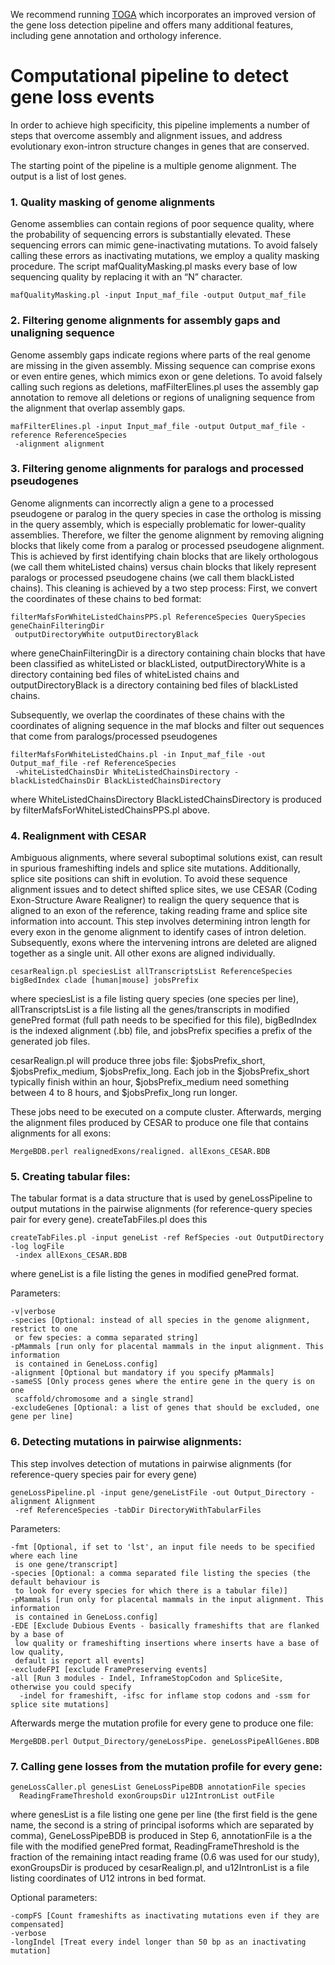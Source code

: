 We recommend running [TOGA](https://github.com/hillerlab/TOGA) which incorporates an improved version of the gene loss detection pipeline and offers many additional features, including gene annotation and orthology inference.

# Computational pipeline to detect gene loss events

In order to achieve high specificity, this pipeline implements a number of steps that overcome assembly and alignment issues, and address evolutionary exon-intron structure changes in genes that are conserved.

The starting point of the pipeline is a multiple genome alignment. The output is a list of lost genes.

### 1. Quality masking of genome alignments
Genome assemblies can contain regions of poor sequence quality, where the probability of sequencing errors is substantially elevated. 
These sequencing errors can mimic gene-inactivating mutations. 
To avoid falsely calling these errors as inactivating mutations, we employ a quality masking procedure. The script mafQualityMasking.pl masks every base of low sequencing quality by replacing it with an “N” character.

``` 
mafQualityMasking.pl -input Input_maf_file -output Output_maf_file 
```

### 2. Filtering genome alignments for assembly gaps and unaligning sequence
Genome assembly gaps indicate regions where parts of the real genome are missing in the given assembly. Missing sequence can comprise exons or even entire genes, which mimics exon or gene deletions. To avoid falsely calling such regions as deletions, mafFilterElines.pl uses the assembly gap annotation to remove all deletions or regions of unaligning sequence from the alignment that overlap assembly gaps.

```
mafFilterElines.pl -input Input_maf_file -output Output_maf_file -reference ReferenceSpecies 
 -alignment alignment
```

### 3. Filtering genome alignments for paralogs and processed pseudogenes
Genome alignments can incorrectly align a gene to a processed pseudogene or paralog in the query species in case the ortholog is missing in the query assembly, which is especially problematic for lower-quality assemblies. Therefore, we filter the genome alignment by removing aligning blocks that likely come from a paralog or processed pseudogene alignment. This is achieved by first identifying chain blocks that are likely orthologous (we call them whiteListed chains) versus chain blocks that likely represent paralogs or processed pseudogene chains (we call them blackListed chains). 
This cleaning is achieved by a two step process:
First, we convert the coordinates of these chains to bed format:

```
filterMafsForWhiteListedChainsPPS.pl ReferenceSpecies QuerySpecies geneChainFilteringDir 
 outputDirectoryWhite outputDirectoryBlack
```

where geneChainFilteringDir is a directory containing chain blocks that have been classified as whiteListed or blackListed, outputDirectoryWhite is a directory containing bed files of whiteListed chains and outputDirectoryBlack is a directory containing bed files of blackListed chains.

Subsequently, we overlap the coordinates of these chains with the coordinates of aligning sequence in the maf blocks and filter out sequences that come from paralogs/processed pseudogenes

```
filterMafsForWhiteListedChains.pl -in Input_maf_file -out Output_maf_file -ref ReferenceSpecies 
 -whiteListedChainsDir WhiteListedChainsDirectory -blackListedChainsDir BlackListedChainsDirectory 
```

where WhiteListedChainsDirectory BlackListedChainsDirectory is produced by filterMafsForWhiteListedChainsPPS.pl above.

### 4. Realignment with CESAR

Ambiguous alignments, where several suboptimal solutions exist, can result in spurious frameshifting indels and splice site mutations. Additionally, splice site positions can shift in evolution. To avoid these sequence alignment issues and to detect shifted splice sites, we use CESAR (Coding Exon-Structure Aware Realigner) to realign the query sequence that is aligned to an exon of the reference, taking reading frame and splice site information into account.
This step involves determining intron length for every exon in the genome alignment to identify cases of intron deletion. Subsequently, exons where the intervening introns are deleted are aligned together as a single unit. All other exons are aligned individually.

```
cesarRealign.pl speciesList allTranscriptsList ReferenceSpecies bigBedIndex clade [human|mouse] jobsPrefix
```

where speciesList is a file listing query species (one species per line), allTranscriptsList is a file listing all the genes/transcripts in modified genePred format (full path needs to be specified for this file), bigBedIndex is the indexed alignment (.bb) file, and jobsPrefix specifies a prefix of the generated job files.

cesarRealign.pl will produce three jobs file: $jobsPrefix_short, $jobsPrefix_medium, $jobsPrefix_long. Each job in the $jobsPrefix_short typically finish within an hour, $jobsPrefix_medium need something between 4 to 8 hours, and $jobsPrefix_long run longer. 

These jobs need to be executed on a compute cluster. Afterwards, merging the alignment files produced by CESAR to produce one file that contains alignments for all exons:

```
MergeBDB.perl realignedExons/realigned. allExons_CESAR.BDB
```

### 5. Creating tabular files:
The tabular format is a data structure that is used by geneLossPipeline to output mutations in the pairwise alignments (for reference-query species pair for every gene). createTabFiles.pl does this

```
createTabFiles.pl -input geneList -ref RefSpecies -out OutputDirectory -log logFile 
 -index allExons_CESAR.BDB  
```

where geneList is a file listing the genes in modified genePred format.

Parameters:
```
-v|verbose
-species [Optional: instead of all species in the genome alignment, restrict to one 
 or few species: a comma separated string] 
-pMammals [run only for placental mammals in the input alignment. This information 
 is contained in GeneLoss.config]
-alignment [Optional but mandatory if you specify pMammals] 
-sameSS [Only process genes where the entire gene in the query is on one 
 scaffold/chromosome and a single strand] 
-excludeGenes [Optional: a list of genes that should be excluded, one gene per line]  
```


### 6. Detecting mutations in pairwise alignments: 
This step involves detection of mutations in pairwise alignments (for reference-query species pair for every gene)

```
geneLossPipeline.pl -input gene/geneListFile -out Output_Directory -alignment Alignment 
 -ref ReferenceSpecies -tabDir DirectoryWithTabularFiles
```

Parameters:
```
-fmt [Optional, if set to 'lst', an input file needs to be specified where each line 
 is one gene/transcript] 
-species [Optional: a comma separated file listing the species (the default behaviour is 
 to look for every species for which there is a tabular file)]
-pMammals [run only for placental mammals in the input alignment. This information 
 is contained in GeneLoss.config]
-EDE [Exclude Dubious Events - basically frameshifts that are flanked by a base of 
 low quality or frameshifting insertions where inserts have a base of low quality, 
 default is report all events]
-excludeFPI [exclude FramePreserving events]
-all [Run 3 modules - Indel, InframeStopCodon and SpliceSite, otherwise you could specify 
  -indel for frameshift, -ifsc for inflame stop codons and -ssm for splice site mutations]
```

Afterwards merge the mutation profile for every gene to produce one file:
```
MergeBDB.perl Output_Directory/geneLossPipe. geneLossPipeAllGenes.BDB
```

### 7. Calling gene losses from the mutation profile for every gene:
```
geneLossCaller.pl genesList GeneLossPipeBDB annotationFile species 
  ReadingFrameThreshold exonGroupsDir u12IntronList outFile
``` 

where genesList is a file listing one gene per line (the first field is the gene name, the second is a string of principal isoforms which are separated by comma), GeneLossPipeBDB is produced in Step 6, annotationFile is a the file with the modified genePred format, ReadingFrameThreshold is the fraction of the remaining intact reading frame (0.6 was used for our study), exonGroupsDir is produced by cesarRealign.pl, and u12IntronList is a file listing coordinates of U12 introns in bed format.

Optional parameters: 
```
-compFS [Count frameshifts as inactivating mutations even if they are compensated] 
-verbose 
-longIndel [Treat every indel longer than 50 bp as an inactivating mutation] 
```

